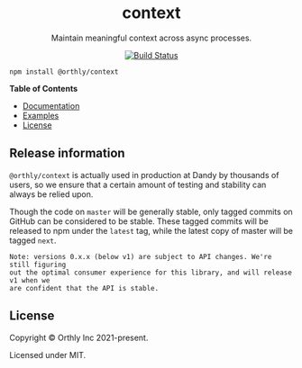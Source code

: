 <h1 align="center">
  context
</h1>

<p align="center">Maintain meaningful context across async processes.</p>

<p align="center">
  <a href="https://github.com/Dandy-OSS/context/actions">
    <img src="https://github.com/Dandy-OSS/context/workflows/CI/badge.svg" alt="Build Status">
  </a>
</p>

```
npm install @orthly/context
```

**Table of Contents**

 * [Documentation](https://orthly-context.vercel.app)
 * [Examples](https://codesandbox.io/s/orthly-context-examples-od2bd?file=/README.md)
 * [License](#license)

## Release information

`@orthly/context` is actually used in production at Dandy by thousands of users,
so we ensure that a certain amount of testing and stability can always be relied upon.

Though the code on `master` will be generally stable, only tagged commits on GitHub
can be considered to be stable. These tagged commits will be released to npm under the
`latest` tag, while the latest copy of master will be tagged `next`.

    Note: versions 0.x.x (below v1) are subject to API changes. We're still figuring
    out the optimal consumer experience for this library, and will release v1 when we
    are confident that the API is stable.

## License

Copyright &copy; Orthly Inc 2021-present.

Licensed under MIT.
